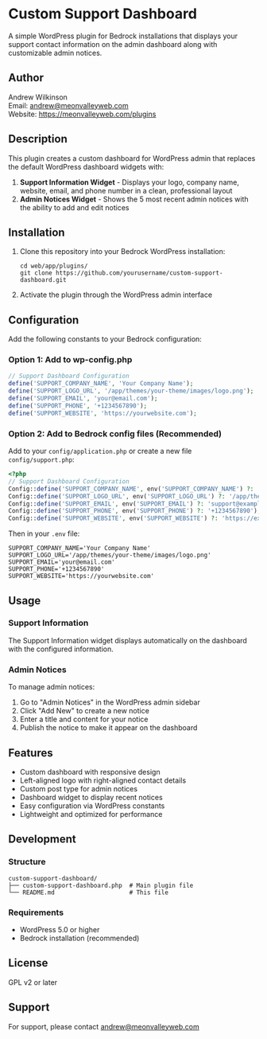 # Custom Support Dashboard

A simple WordPress plugin for Bedrock installations that displays your support contact information on the admin dashboard along with customizable admin notices.

## Author
Andrew Wilkinson  
Email: andrew@meonvalleyweb.com  
Website: https://meonvalleyweb.com/plugins

## Description

This plugin creates a custom dashboard for WordPress admin that replaces the default WordPress dashboard widgets with:

1. **Support Information Widget** - Displays your logo, company name, website, email, and phone number in a clean, professional layout
2. **Admin Notices Widget** - Shows the 5 most recent admin notices with the ability to add and edit notices

## Installation

1. Clone this repository into your Bedrock WordPress installation:
   ```
   cd web/app/plugins/
   git clone https://github.com/yourusername/custom-support-dashboard.git
   ```

2. Activate the plugin through the WordPress admin interface

## Configuration

Add the following constants to your Bedrock configuration:

### Option 1: Add to wp-config.php
```php
// Support Dashboard Configuration
define('SUPPORT_COMPANY_NAME', 'Your Company Name');
define('SUPPORT_LOGO_URL', '/app/themes/your-theme/images/logo.png');
define('SUPPORT_EMAIL', 'your@email.com');
define('SUPPORT_PHONE', '+1234567890');
define('SUPPORT_WEBSITE', 'https://yourwebsite.com');
```

### Option 2: Add to Bedrock config files (Recommended)
Add to your `config/application.php` or create a new file `config/support.php`:

```php
<?php
// Support Dashboard Configuration
Config::define('SUPPORT_COMPANY_NAME', env('SUPPORT_COMPANY_NAME') ?: 'Your Company Name');
Config::define('SUPPORT_LOGO_URL', env('SUPPORT_LOGO_URL') ?: '/app/themes/your-theme/images/logo.png');
Config::define('SUPPORT_EMAIL', env('SUPPORT_EMAIL') ?: 'support@example.com');
Config::define('SUPPORT_PHONE', env('SUPPORT_PHONE') ?: '+1234567890');
Config::define('SUPPORT_WEBSITE', env('SUPPORT_WEBSITE') ?: 'https://example.com');
```

Then in your `.env` file:
```
SUPPORT_COMPANY_NAME='Your Company Name'
SUPPORT_LOGO_URL='/app/themes/your-theme/images/logo.png'
SUPPORT_EMAIL='your@email.com'
SUPPORT_PHONE='+1234567890'
SUPPORT_WEBSITE='https://yourwebsite.com'
```

## Usage

### Support Information
The Support Information widget displays automatically on the dashboard with the configured information.

### Admin Notices
To manage admin notices:

1. Go to "Admin Notices" in the WordPress admin sidebar
2. Click "Add New" to create a new notice
3. Enter a title and content for your notice
4. Publish the notice to make it appear on the dashboard

## Features

- Custom dashboard with responsive design
- Left-aligned logo with right-aligned contact details
- Custom post type for admin notices
- Dashboard widget to display recent notices
- Easy configuration via WordPress constants
- Lightweight and optimized for performance

## Development

### Structure
```
custom-support-dashboard/
├── custom-support-dashboard.php  # Main plugin file
└── README.md                     # This file
```

### Requirements
- WordPress 5.0 or higher
- Bedrock installation (recommended)

## License
GPL v2 or later

## Support
For support, please contact andrew@meonvalleyweb.com